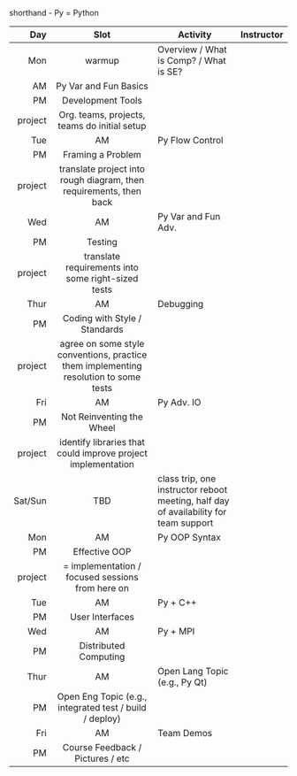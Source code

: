 shorthand - Py = Python


Day | Slot | Activity | Instructor
---:|:----:|----------|-----------
Mon | warmup | Overview / What is Comp? / What is SE?
 | AM | Py Var and Fun Basics
 | PM | Development Tools
 | project | Org. teams, projects, teams do initial setup
Tue | AM | Py Flow Control
 | PM | Framing a Problem
 | project | translate project into rough diagram, then requirements, then back
Wed | AM | Py Var and Fun Adv.
 | PM | Testing
 | project | translate requirements into some right-sized tests
Thur | AM | Debugging
 | PM | Coding with Style / Standards
 | project | agree on some style conventions, practice them implementing resolution to some tests
Fri | AM | Py Adv. IO
 | PM | Not Reinventing the Wheel
 | project | identify libraries that could improve project implementation
Sat/Sun | TBD | class trip, one instructor reboot meeting, half day of availability for team support
Mon | AM | Py OOP Syntax
 | PM | Effective OOP
 | project | = implementation / focused sessions from here on
Tue | AM | Py + C++
 | PM | User Interfaces
Wed | AM | Py + MPI
 | PM | Distributed Computing
Thur | AM | Open Lang Topic (e.g., Py Qt)
 | PM | Open Eng Topic (e.g., integrated test / build / deploy)
Fri | AM | Team Demos
 | PM | Course Feedback / Pictures / etc
